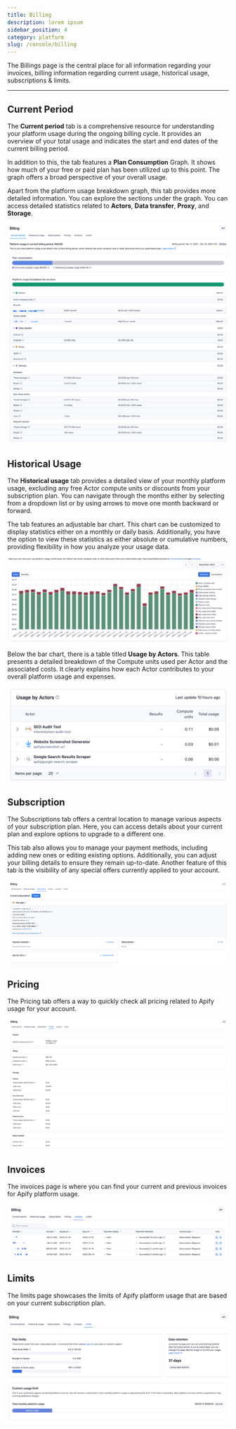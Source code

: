 ```yaml
---
title: Billing
description: lorem ipsum
sidebar_position: 4
category: platform
slug: /console/billing
---
```


The Billings page is the central place for all information regarding your invoices, billing information regarding current usage, historical usage, subscriptions & limits.

---

## Current Period

The **Current period** tab is a comprehensive resource for understanding your platform usage during the ongoing billing cycle. It provides an overview of your total usage and indicates the start and end dates of the current billing period.

In addition to this, the tab features a **Plan Consumption** Graph. It shows how much of your free or paid plan has been utilized up to this point. The graph offers a broad perspective of your overall usage.

Apart from the platform usage breakdown graph, this tab provides more detailed information. You can explore the sections under the graph. You can access detailed statistics related to **Actors**, **Data transfer**, **Proxy**, and **Storage**.

![Apify Console current period view](./images/console-billing-current-period.png)

## Historical Usage

The **Historical usage** tab provides a detailed view of your monthly platform usage, excluding any free Actor compute units or discounts from your subscription plan. You can navigate through the months either by selecting from a dropdown list or by using arrows to move one month backward or forward.

The tab features an adjustable bar chart. This chart can be customized to display statistics either on a monthly or daily basis. Additionally, you have the option to view these statistics as either absolute or cumulative numbers, providing flexibility in how you analyze your usage data.

![Apify Console historical usage view](./images/console-billing-historical-usage.png)

Below the bar chart, there is a table titled **Usage by Actors**. This table presents a detailed breakdown of the Compute units used per Actor and the associated costs. It clearly explains how each Actor contributes to your overall platform usage and expenses.

![Apify Console historical usage by actor view](./images/console-billing-historical-usage-by-actors.png)

## Subscription

The Subscriptions tab offers a central location to manage various aspects of your subscription plan. Here, you can access details about your current plan and explore options to upgrade to a different one.

This tab also allows you to manage your payment methods, including adding new ones or editing existing options. Additionally, you can adjust your billing details to ensure they remain up-to-date.
Another feature of this tab is the visibility of any special offers currently applied to your account.

![Apify console subscription view](./images/console-billing-subscription.png)

## Pricing

The Pricing tab offers a way to quickly check all pricing related to Apify usage for your account.

![Apify console pricing view](./images/console-billing-pricing.png)

## Invoices

The invoices page is where you can find your current and previous invoices for Apify platform usage.

![Apify console invoices view](./images/console-billing-invoices.png)

## Limits

The limits page showcases the limits of Apify platform usage that are based on your current subscription plan.

![Apify Console limits view](./images/console-billing-limits.png)
